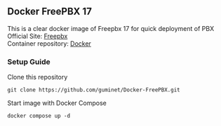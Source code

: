 ## Docker FreePBX 17  
This is a clear docker image of Freepbx 17 for quick deployment of PBX  
Official Site: [Freepbx](https://www.freepbx.org/)  
Container repository: [Docker](https://hub.docker.com/r/blacksunsolutions/freepbx)  
### Setup Guide  
Clone this repository  
```
git clone https://github.com/guminet/Docker-FreePBX.git
```
Start image with Docker Compose  
```
docker compose up -d
```
